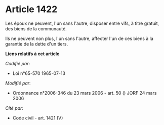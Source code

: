 # Article 1422

Les époux ne peuvent, l'un sans l'autre, disposer entre vifs, à titre gratuit, des biens de la communauté.

Ils ne peuvent non plus, l'un sans l'autre, affecter l'un de ces biens à la garantie de la dette d'un tiers.

**Liens relatifs à cet article**

_Codifié par_:

  - Loi n°65-570 1965-07-13

_Modifié par_:

  - Ordonnance n°2006-346 du 23 mars 2006 - art. 50 () JORF 24 mars 2006

_Cité par_:

  - Code civil - art. 1421 (V)
